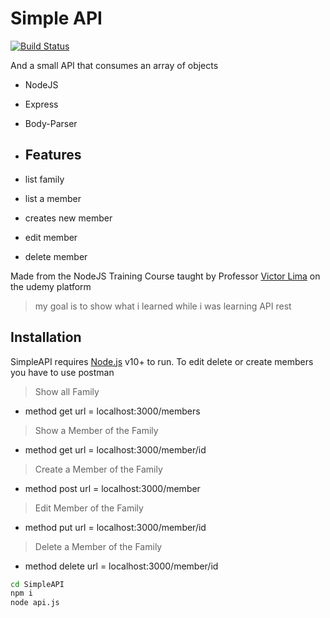 # Simple API


[![Build Status](https://travis-ci.org/joemccann/dillinger.svg?branch=master)](https://travis-ci.org/joemccann/dillinger)



And a small API that consumes an array of objects

- NodeJS
- Express
- Body-Parser

- ## Features

- list family
- list a member
- creates new member
- edit member
- delete member


Made from the NodeJS Training Course taught by Professor [Victor Lima][teach] on the udemy platform

> my goal is to show what i learned while i was learning API rest



## Installation

SimpleAPI requires [Node.js](https://nodejs.org/) v10+ to run.
To edit delete or create members you have to use postman


> Show all Family

- method get url =  localhost:3000/members

> Show a Member of the Family

- method get url = localhost:3000/member/id

> Create a Member of the Family

- method post url = localhost:3000/member

> Edit Member of the Family

- method put url = localhost:3000/member/id


> Delete a Member of the Family

- method delete url = localhost:3000/member/id



```sh
cd SimpleAPI
npm i
node api.js
```

   [Express]: <http://expressjs.com>
   [body-parser]: <https://www.npmjs.com/package/body-parser>
   [node.js]: <http://nodejs.org>
   [teach]: <https://www.udemy.com/user/victor-lima-67/>

